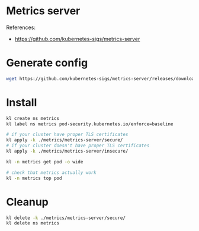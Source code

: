 
# Metrics server

References:
- https://github.com/kubernetes-sigs/metrics-server

# Generate config

```bash
wget https://github.com/kubernetes-sigs/metrics-server/releases/download/v0.7.2/components.yaml -O ./metrics/metrics-server/secure/metrics-server.yaml
```

# Install

```bash
kl create ns metrics
kl label ns metrics pod-security.kubernetes.io/enforce=baseline

# if your cluster have proper TLS certificates
kl apply -k ./metrics/metrics-server/secure/
# if your cluster doesn't have proper TLS certificates
kl apply -k ./metrics/metrics-server/insecure/

kl -n metrics get pod -o wide

# check that metrics actually work
kl -n metrics top pod
```

# Cleanup

```bash
kl delete -k ./metrics/metrics-server/secure/
kl delete ns metrics
```
